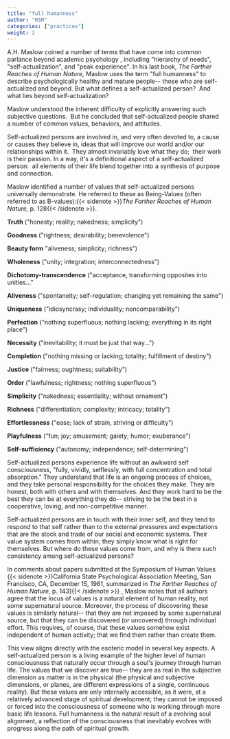 ```yaml
---
title: "full humanness"
author: "RSM"
categories: ["practices"]
weight: 2
---
```



A.H. Maslow coined a number of terms that have come into common parlance
beyond academic psychology , including "hierarchy of needs",
"self-actualization", and "peak experience". In his last book, *The
Farther Reaches of Human Nature,* Maslow uses the term "full humanness"
to describe psychologically healthy and mature people-- those who are
self-actualized and beyond. But what defines a self-actualized person? 
And what lies beyond self-actualization?

Maslow understood the inherent difficulty of explicitly answering such
subjective questions.  But he concluded that self-actualized people
shared a number of common values, behaviors, and attitudes.

Self-actualized persons are involved in, and very often devoted to, a
cause or causes they believe in, ideas that will improve our world
and/or our relationships within it.  They almost invariably love what
they do;  their work is their passion. In a way, it's a definitional
aspect of a self-actualized person:  all elements of their life blend
together into a synthesis of purpose and connection.

Maslow identified a number of values that self-actualized persons
universally demonstrate. He referred to these as Being-Values (often
referred to as B-values):{{< sidenote >}}*The Farther Reaches of Human Nature,* p. 128{{< /sidenote >}}.

**Truth** ("honesty; reality; nakedness; simplicity")

**Goodness** ("rightness; desirability; benevolence")

**Beauty form** "aliveness; simplicity; richness")

**Wholeness** ("unity; integration; interconnectedness")

**Dichotomy-transcendence** ("acceptance, transforming opposites into
unities..."

**Aliveness** ("spontaneity; self-regulation; changing yet remaining the
same")

**Uniqueness** ("idiosyncrasy; individuality; noncomparability")

**Perfection** ("nothing superfluous; nothing lacking; everything in its
right place")

**Necessity** ("inevitability; it must be just that way...")

**Completion** ("nothing missing or lacking; totality; fulfillment of
destiny")

**Justice** ("fairness; oughtness; suitability")

**Order** ("lawfulness; rightness; nothing superfluous")

**Simplicity** ("nakedness; essentiality; without ornament")

**Richness** ("differentiation; complexity; intricacy; totality")

**Effortlessness** ("ease; lack of strain, striving or difficulty")

**Playfulness** ("fun; joy; amusement; gaiety; humor; exuberance")

**Self-sufficiency** ("autonomy; independence; self-determining")

Self-actualized persons experience life without an awkward self
consciousness, "fully, vividly, selflessly, with full concentration and
total absorption." They understand that life is an ongoing process of
choices, and they take personal responsibility for the choices they
make. They are honest, both with others and with themselves. And they
work hard to be the best they can be at everything they do-- striving to
be the best in a cooperative, loving, and non-competitive manner.

Self-actualized persons are in touch with their inner self, and they
tend to respond to that self rather than to the external pressures and
expectations that are the stock and trade of our social and economic
systems. Their value system comes from within; they simply know what is
right for themselves. But where do these values come from, and why is
there such consistency among self-actualized persons?

In comments about papers submitted at the Symposium of Human Values {{< sidenote >}}California State Psychological Association Meeting, San Francisco,  CA, December 15, 1961, summarized in *The Farther Reaches of Human
    Nature,* p. 143\]{{< /sidenote >}}
, Maslow notes that all authors agree that the locus of values is a
natural element of human reality, not some supernatural source.
Moreover, the process of discovering these values is similarly natural--
that they are not imposed by some supernatural source, but that they can
be discovered (or uncovered) through individual effort. This requires,
of course, that these values somehow exist independent of human
activity; that we find them rather than create them.

This view aligns directly with the esoteric model in several key
aspects. A self-actualized person is a living example of the higher
level of human consciousness that naturally occur through a soul's
journey through human life. The values that we discover are true-- they
are as real in the subjective dimension as matter is in the physical
(the physical and subjective dimensions, or planes, are different
expressions of a single, continuous reality). But these values are only
internally accessible, as it were, at a relatively advanced stage of
spiritual development; they cannot be imposed or forced into the
consciousness of someone who is working through more basic life lessons.
Full humanness is the natural result of a evolving soul alignment, a
reflection of the consciousness that inevitably evolves with progress
along the path of spiritual growth.

